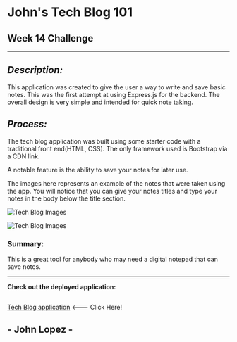 # John's Tech Blog 101 

## Week 14 Challenge

---
## *Description:* 

This application was created to give the user a way to write and save basic notes. This was the first attempt at using Express.js for the backend. The overall design is very simple and intended for quick note taking. 

## *Process:*

The tech blog application was built using some starter code with a traditional front end(HTML, CSS). The only framework used is Bootstrap via a CDN link. 

A notable feature is the ability to save your notes for later use.

The images here represents an example of the notes that were taken using the app. You will notice that you can give your notes titles and type your notes in the body below the title section. 

![Tech Blog Images](/public/assets/Screenshot_20221121_040500.png)

![Tech Blog Images](/public/assets/Screenshot_20221121_040240.png)


### Summary: 

This is a great tool for anybody who may need a digital notepad that can save notes. 


--- 
**Check out the deployed application:**
##
[Tech Blog application]() <--- Click Here!
## 
## - John Lopez -

